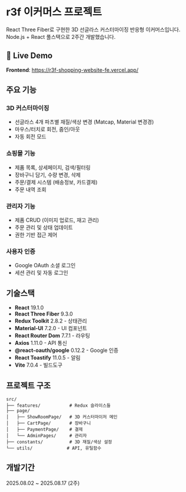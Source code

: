 # r3f 이커머스 프로젝트

React Three Fiber로 구현한 3D 선글라스 커스터마이징 반응형 이커머스입니다.
Node.js + React 풀스택으로 2주간 개발했습니다.

## 🚀 Live Demo

**Frontend**: https://r3f-shopping-website-fe.vercel.app/

## 주요 기능

### 3D 커스터마이징

-   선글라스 4개 파츠별 재질/색상 변경 (Matcap, Material 변경경)
-   마우스/터치로 회전, 줌인/아웃
-   자동 회전 모드

### 쇼핑몰 기능

-   제품 목록, 상세페이지, 검색/필터링
-   장바구니 담기, 수량 변경, 삭제
-   주문/결제 시스템 (배송정보, 카드결제)
-   주문 내역 조회

### 관리자 기능

-   제품 CRUD (이미지 업로드, 재고 관리)
-   주문 관리 및 상태 업데이트
-   권한 기반 접근 제어

### 사용자 인증

-   Google OAuth 소셜 로그인
-   세션 관리 및 자동 로그인

## 기술스택

-   **React** 19.1.0
-   **React Three Fiber** 9.3.0
-   **Redux Toolkit** 2.8.2 - 상태관리
-   **Material-UI** 7.2.0 - UI 컴포넌트
-   **React Router Dom** 7.7.1 - 라우팅
-   **Axios** 1.11.0 - API 통신
-   **@react-oauth/google** 0.12.2 - Google 인증
-   **React Toastify** 11.0.5 - 알림
-   **Vite** 7.0.4 - 빌드도구

## 프로젝트 구조

```
src/
├── features/           # Redux 슬라이스들
├── page/
│   ├── ShowRoomPage/   # 3D 커스터마이저 메인
│   ├── CartPage/       # 장바구니
│   ├── PaymentPage/    # 결제
│   └── AdminPages/     # 관리자
├── constants/          # 3D 재질/색상 설정
└── utils/             # API, 유틸함수
```

## 개발기간

2025.08.02 ~ 2025.08.17 (2주)
